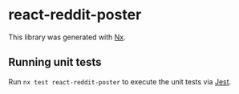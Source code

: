 # react-reddit-poster

This library was generated with [Nx](https://nx.dev).

## Running unit tests

Run `nx test react-reddit-poster` to execute the unit tests via [Jest](https://jestjs.io).
